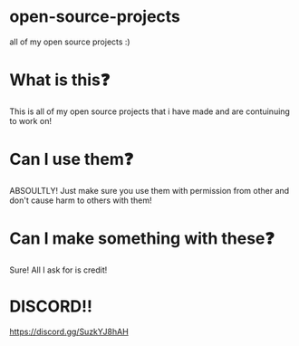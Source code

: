# open-source-projects
all of my open source projects :)

# What is this❓
This is all of my open source projects that i have made and are contuinuing to work on!

# Can I use them❓
ABSOULTLY! Just make sure you use them with permission from other and don't cause harm to others with them!

# Can I make something with these❓ 
Sure! All I ask for is credit!

# DISCORD‼️
https://discord.gg/SuzkYJ8hAH
